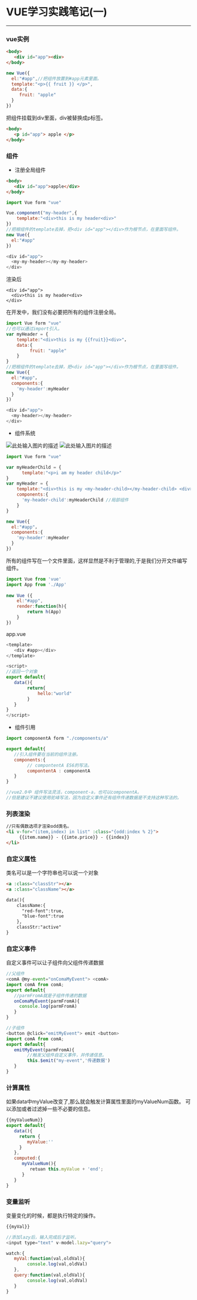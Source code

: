 # VUE学习实践笔记(一)

--------------------------------------------------

### vue实例
``` html
<body>
   <div id="app"><div>
</body>
```

``` javascript
new Vue({
  el:"#app",//把组件放置到#app元素里面。
  template:"<p>{{ fruit }} </p>",
  data:{
     fruit: "apple"
  }
})
```
把组件挂载到div里面，div被替换成p标签。

``` html
<body>
   <p id="app"> apple </p>
</body>
```


### 组件
- 注册全局组件
``` html
<body>
   <div id="app">apple</div>
</body>
```

``` javascript
import Vue form "vue"

Vue.component("my-header",{
    template:"<div>this is my header<div>"
})
//把根组件的template去掉，把<div id="app"></div>作为根节点，在里面写组件。
new Vue({
  el:"#app"
})

<div id="app">
  <my-my-header></my-my-header>
</div>
```
渲染后
```
<div id="app">
  <div>this is my header<div>
</div>
```

在开发中，我们没有必要把所有的组件注册全局。
``` javascript
import Vue form "vue"
//也可以通过import引入。
var myHeader = {
    template:"<div>this is my {{fruit}}<div>"，
    data:{
         fruit: "apple"
    }
}
//把根组件的template去掉，把<div id="app"></div>作为根节点，在里面写组件。
new Vue({
  el:"#app"，
  components:{
    'my-header':myHeader
  }
})

<div id="app">
  <my-header></my-header>
</div>
```

- 组件系统

![此处输入图片的描述][1]
![此处输入图片的描述][2]

``` javascript
import Vue form "vue"

var myHeaderChild = {
      template:"<p>i am my header child</p>"
}
var myHeader = {
    template:"<div>this is my <my-header-child></my-header-child> <div>"，
    components:{
      'my-header-child':myHeaderChild //局部组件
    }
}

new Vue({
  el:"#app"，
  components:{
    'my-header':myHeader
  }
})

```


  [1]: http://ouyzoz9zy.bkt.clouddn.com/17-9-26/51725301.jpg
  [2]: http://ouyzoz9zy.bkt.clouddn.com/17-9-26/23387547.jpg
  


  
所有的组件写在一个文件里面，这样显然是不利于管理的,于是我们分开文件编写组件。
 
``` javascript
import Vue from 'vue'
import App from './App'
 
new Vue ({
    el:"#app",
    render:function(h){
        return h(App)
    }
})

```
app.vue
``` javascript
<template>
   <div #app></div>
</template>

<script>
//返回一个对象
export default{
   data(){
        return{
            hello:"world"
        }
   }
}
</script>
```

- 组件引用
``` javascript
import componentA form "./components/a"

export default{
   //引入组件要在当前的组件注册。
   components:{
        // compontentA ES6的写法。
        compontentA : componentA
   }
}

//vue2.0中 组件写法灵活，component-a，也可以componentA。
//但是建议不建议使用驼峰写法，因为自定义事件还有组件传递数据是不支持这种写法的。
```

### 列表渲染
``` html
//只有偶数选项才渲染odd类名。
<li v-for="(item,index) in list" :class="{odd:index % 2}">
     {{item.name}} - {{imte.price}} - {{index}}
</li>     
```

### 自定义属性
类名可以是一个字符串也可以说一个对象
``` html
<a :class="classStr"></a>
<a :class="className"></a>

data(){
    className:{
      "red-font":true,
      "blue-font":true
    },
    classStr:"active"
}
```

### 自定义事件
自定义事件可以让子组件向父组件传递数据
``` javascript
//父组件
<comA @my-event="onComaMyEvent"> <comA>
import comA from comA;
export default{
   //parmFromA就是子组件传递的数据
   onComaMyEvent(parmFromA){
     console.log(parmFromA)
   }
}

//子组件
<button @click="emitMyEvent"> emit <button>
import comA from comA;
export default{
   emitMyEvent(parmFromA){
        //触发父组件自定义事件，并传递信息。
        this.$emit("my-event",'传递数据')
   }
}
```

### 计算属性
如果data中myValue改变了,那么就会触发计算属性里面的myValueNum函数。
可以添加或者过滤掉一些不必要的信息。
``` javascript
{{myValueNum}}
export default{
   data(){
     return {
        myValue:''
     }
   },
   computed:{
      myValueNum(){
         retuan this.myValue + 'end';
      }
   }
}
```
### 变量监听
变量变化的时候，都是执行特定的操作。

``` javascript
{{myVal}} 

//添加lazy后，输入完成后才监听。
<input type="text" v-model.lazy="query">

watch:{
   myVal:function(val,oldVal){
        console.log(val,oldVal)
   },
   query:function(val,oldVal){
        console.log(val,oldVal)
   }
}
```

